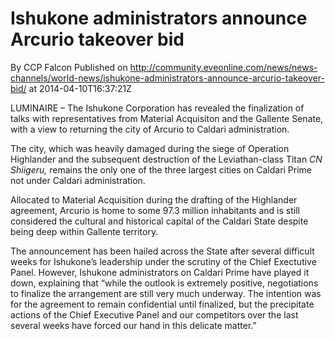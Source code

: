 # Ishukone administrators announce Arcurio takeover bid
By CCP Falcon
Published on http://community.eveonline.com/news/news-channels/world-news/ishukone-administrators-announce-arcurio-takeover-bid/ at 2014-04-10T16:37:21Z

LUMINAIRE – The Ishukone Corporation has revealed the finalization of talks with representatives from Material Acquisiton and the Gallente Senate, with a view to returning the city of Arcurio to Caldari administration.

The city, which was heavily damaged during the siege of Operation Highlander and the subsequent destruction of the Leviathan-class Titan _CN Shiigeru,_ remains the only one of the three largest cities on Caldari Prime not under Caldari administration.

Allocated to Material Acquisition during the drafting of the Highlander agreement, Arcurio is home to some 97.3 million inhabitants and is still considered the cultural and historical capital of the Caldari State despite being deep within Gallente territory.

The announcement has been hailed across the State after several difficult weeks for Ishukone’s leadership under the scrutiny of the Chief Exectutive Panel. However, Ishukone administrators on Caldari Prime have played it down, explaining that “while the outlook is extremely positive, negotiations to finalize the arrangement are still very much underway. The intention was for the agreement to remain confidential until finalized, but the precipitate actions of the Chief Executive Panel and our competitors over the last several weeks have forced our hand in this delicate matter.”

